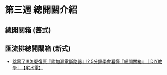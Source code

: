# 第三週 總開關介紹

## 總開關箱 (舊式)

## 匯流排總開關箱 (新式)
- [跳電了!!!怎麼復原『附加漏電斷路器』!? 5分鐘學會看懂『總開關箱』｜DIY教學｜【宅水電】](https://www.youtube.com/watch?v=nhJYAEDVfvE)
